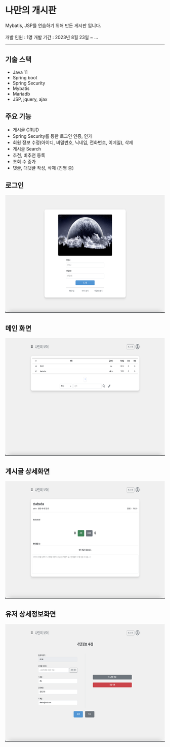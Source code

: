 # 나만의 개시판

Mybatis, JSP를 연습하기 위해 만든 게시판 입니다.
</br>
</br>
개발 인원 : 1명
개발 기간 : 2023년 8월 23일 ~ ...

---

## 기술 스택
- Java 11
- Spring boot
- Spring Security
- Mybatis
- Mariadb
- JSP, jquery, ajax

## 주요 기능
- 게시글 CRUD
- Spring Security를 통한 로그인 인증, 인가
- 회원 정보 수정(아이디, 비밀번호, 닉네임, 전화번호, 이메일), 삭제
- 게시글 Search
- 추천, 비추천 등록
- 조회 수 증가
- 댓글, 대댓글 작성, 삭제 (진행 중)

## 로그인
<img src="/IMG/login 2023-10-15 8.44.17.png"  width="700" height="370">

## 메인 화면
<img src="/IMG/main 2023-10-15 43.52.png"  width="700" height="370">

## 게시글 상세화면
<img src="/IMG/post-detail 2023-10-15 8.45.17.png"  width="700" height="370">

## 유저 상세정보화면
<img src="/IMG/user-detail 2023-10-15 8.44.02.png"  width="700" height="370">
